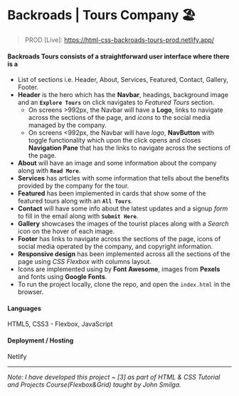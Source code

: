 # Backroads | Tours Company 🏖️

> PROD [Live]: https://html-css-backroads-tours-prod.netlify.app/

#### Backroads Tours consists of a straightforward user interface where there is a
- List of sections i.e. Header, About, Services, Featured, Contact, Gallery, Footer.
- **Header** is the hero which has the **Navbar**, headings, background image and an **`Explore Tours`** on click navigates to *Featured Tours* section.
   - On screens >992px, the Navbar will have a **Logo**, links to navigate across the sections of the page, and *icons* to the social media managed by the company. 
   - On screens <992px, the Navbar will have *logo*, **NavButton** with toggle functionality which upon the click opens and closes **Navigation Pane** that has the links to navigate across the sections of the page.
 - **About** will have an image and some information about the company along with **`Read More`**.
 - **Services** has articles with some information that tells about the benefits provided by the company for the tour.
 - **Featured** has been implemented in cards that show some of the featured tours along with an **`All Tours`**.
 - **Contact** will have some info about the latest updates and a signup *form* to fill in the email along with **`Submit Here`**.
 - **Gallery** showcases the images of the tourist places along with a *Search* icon on the hover of each image.
 - **Footer** has links to navigate across the sections of the page, icons of social media operated by the company, and copyright information. 
- **Responsive design** has been implemented across all the sections of the page using *CSS Flexbox* with columns layout.
- Icons are implemented using by **Font Awesome**, images from **Pexels** and fonts using **Google Fonts**. 
- To run the project locally, clone the repo, and open the `index.html` in the browser. 

#### Languages

HTML5, CSS3 - Flexbox, JavaScript

#### Deployment / Hosting

Netlify

---

*Note: I have developed this project ~ [3] as part of HTML & CSS Tutorial and Projects Course(Flexbox&Grid) taught by John Smilga.*
